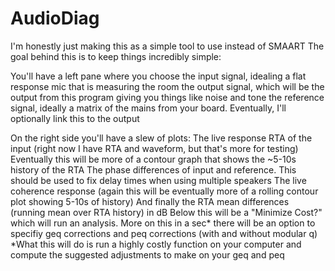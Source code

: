 # AudioDiag

I'm honestly just making this as a simple tool to use instead of SMAART
The goal behind this is to keep things incredibly simple:

You'll have a left pane where you choose
  the input signal, idealing a flat response mic that is measuring the room
  the output signal, which will be the output from this program giving you things like noise and tone
  the reference signal, ideally a matrix of the mains from your board. Eventually, I'll optionally link this to the output
  
On the right side you'll have a slew of plots:
  The live response RTA of the input (right now I have RTA and waveform, but that's more for testing)
    Eventually this will be more of a contour graph that shows the ~5-10s history of the RTA
  The phase differences of input and reference. This should be used to fix delay times when using multiple speakers
  The live coherence response (again this will be eventually more of a rolling contour plot showing 5-10s of history)
  And finally the RTA mean differences (running mean over RTA history) in dB
  Below this will be a "Minimize Cost?" which will run an analysis. More on this in a sec*
    there will be an option to specifiy geq corrections and peq corrections (with and without modular q)
    *What this will do is run a highly costly function on your computer 
      and compute the suggested adjustments to make on your geq and peq
      
  
